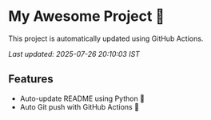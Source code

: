 # My Awesome Project 🚀

This project is automatically updated using GitHub Actions.

_Last updated: 2025-07-26 20:10:03 IST_

## Features
- Auto-update README using Python 🐍
- Auto Git push with GitHub Actions 🤖

